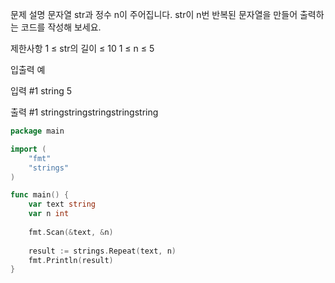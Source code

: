 문제 설명
문자열 str과 정수 n이 주어집니다.
str이 n번 반복된 문자열을 만들어 출력하는 코드를 작성해 보세요.

제한사항
1 ≤ str의 길이 ≤ 10
1 ≤ n ≤ 5

입출력 예

입력 #1
string 5

출력 #1
stringstringstringstringstring

```go
package main

import (
    "fmt"
    "strings"
)

func main() {
    var text string
    var n int
    
    fmt.Scan(&text, &n)
    
    result := strings.Repeat(text, n)
    fmt.Println(result)
}

```
